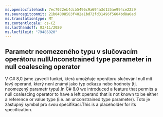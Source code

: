 ```yaml
---
ms.openlocfilehash: 7ec7022eb4dcb5496c9a694a3d135ae994ce2239
ms.sourcegitcommit: 21b04008503f402a1bd72fd31496f5604bd8a6ad
ms.translationtype: MT
ms.contentlocale: cs-CZ
ms.lasthandoff: 03/11/2020
ms.locfileid: "79485320"
---
```

## <a name="unconstrained-type-parameter-in-null-coalescing-operator"></a><span data-ttu-id="8cfa2-101">Parametr neomezeného typu v slučovacím operátoru null</span><span class="sxs-lookup"><span data-stu-id="8cfa2-101">Unconstrained type parameter in null coalescing operator</span></span>

<span data-ttu-id="8cfa2-102">V C# 8,0 jsme zavedli funkci, která umožňuje operátoru slučování null mít levý operand, který není známý jako typ odkazu nebo hodnoty (tj. neomezený parametr typu).</span><span class="sxs-lookup"><span data-stu-id="8cfa2-102">In C# 8.0 we introduced a feature that permits a null coalescing operator to have a left operand that is not known to be either a reference or value type (i.e. an unconstrained type parameter).</span></span> <span data-ttu-id="8cfa2-103">Toto je zástupný symbol pro svou specifikaci.</span><span class="sxs-lookup"><span data-stu-id="8cfa2-103">This is a placeholder for its specification.</span></span>
